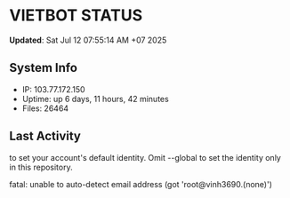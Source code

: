 # VIETBOT STATUS
**Updated**: Sat Jul 12 07:55:14 AM +07 2025

## System Info
- IP: 103.77.172.150
- Uptime: up 6 days, 11 hours, 42 minutes
- Files: 26464

## Last Activity

to set your account's default identity.
Omit --global to set the identity only in this repository.

fatal: unable to auto-detect email address (got 'root@vinh3690.(none)')
